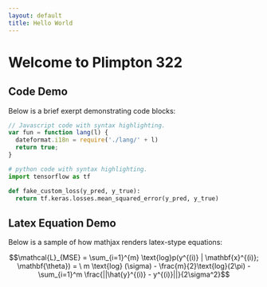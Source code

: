 ```yaml
---
layout: default
title: Hello World
---
```

# Welcome to Plimpton 322

## Code Demo

Below is a brief exerpt demonstrating code blocks:

```js
// Javascript code with syntax highlighting.
var fun = function lang(l) {
  dateformat.i18n = require('./lang/' + l)
  return true;
}
```

```python
# python code with syntax highlighting.
import tensorflow as tf

def fake_custom_loss(y_pred, y_true):
  return tf.keras.losses.mean_squared_error(y_pred, y_true)
```

## Latex Equation Demo

Below is a sample of how mathjax renders latex-stype equations:

$$\mathcal{L}_{MSE} = \sum_{i=1}^{m} \text{log}p(y^{(i)} | \mathbf{x}^{(i)}; \mathbf{\theta}) = \ m \text{log} (\sigma) - \frac{m}{2}\text{log}(2\pi) - \sum_{i=1}^m \frac{||\hat{y}^{(i)} - y^{(i)}||}{2\sigma^2}$$
